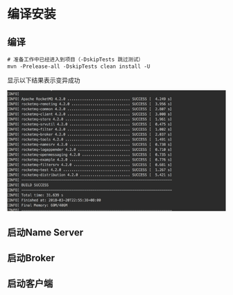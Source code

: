 # 编译安装

## 编译

```
# 准备工作中已经进入到项目（-DskipTests 跳过测试）
mvn -Prelease-all -DskipTests clean install -U
```

显示以下结果表示变异成功

![](/assets/rocket-mq-build-success.png)

## 启动Name Server

## 启动Broker

## 启动客户端



